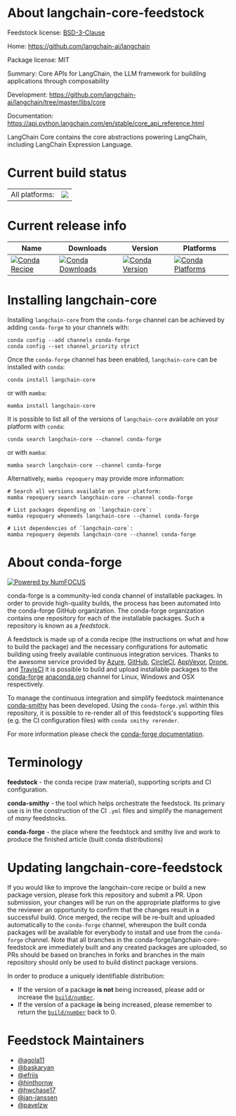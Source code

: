 About langchain-core-feedstock
==============================

Feedstock license: [BSD-3-Clause](https://github.com/conda-forge/langchain-core-feedstock/blob/main/LICENSE.txt)

Home: https://github.com/langchain-ai/langchain

Package license: MIT

Summary: Core APIs for LangChain, the LLM framework for buildilng applications through composability

Development: https://github.com/langchain-ai/langchain/tree/master/libs/core

Documentation: https://api.python.langchain.com/en/stable/core_api_reference.html

LangChain Core contains the core abstractions powering LangChain, including LangChain Expression Language.

Current build status
====================


<table><tr><td>All platforms:</td>
    <td>
      <a href="https://dev.azure.com/conda-forge/feedstock-builds/_build/latest?definitionId=21030&branchName=main">
        <img src="https://dev.azure.com/conda-forge/feedstock-builds/_apis/build/status/langchain-core-feedstock?branchName=main">
      </a>
    </td>
  </tr>
</table>

Current release info
====================

| Name | Downloads | Version | Platforms |
| --- | --- | --- | --- |
| [![Conda Recipe](https://img.shields.io/badge/recipe-langchain--core-green.svg)](https://anaconda.org/conda-forge/langchain-core) | [![Conda Downloads](https://img.shields.io/conda/dn/conda-forge/langchain-core.svg)](https://anaconda.org/conda-forge/langchain-core) | [![Conda Version](https://img.shields.io/conda/vn/conda-forge/langchain-core.svg)](https://anaconda.org/conda-forge/langchain-core) | [![Conda Platforms](https://img.shields.io/conda/pn/conda-forge/langchain-core.svg)](https://anaconda.org/conda-forge/langchain-core) |

Installing langchain-core
=========================

Installing `langchain-core` from the `conda-forge` channel can be achieved by adding `conda-forge` to your channels with:

```
conda config --add channels conda-forge
conda config --set channel_priority strict
```

Once the `conda-forge` channel has been enabled, `langchain-core` can be installed with `conda`:

```
conda install langchain-core
```

or with `mamba`:

```
mamba install langchain-core
```

It is possible to list all of the versions of `langchain-core` available on your platform with `conda`:

```
conda search langchain-core --channel conda-forge
```

or with `mamba`:

```
mamba search langchain-core --channel conda-forge
```

Alternatively, `mamba repoquery` may provide more information:

```
# Search all versions available on your platform:
mamba repoquery search langchain-core --channel conda-forge

# List packages depending on `langchain-core`:
mamba repoquery whoneeds langchain-core --channel conda-forge

# List dependencies of `langchain-core`:
mamba repoquery depends langchain-core --channel conda-forge
```


About conda-forge
=================

[![Powered by
NumFOCUS](https://img.shields.io/badge/powered%20by-NumFOCUS-orange.svg?style=flat&colorA=E1523D&colorB=007D8A)](https://numfocus.org)

conda-forge is a community-led conda channel of installable packages.
In order to provide high-quality builds, the process has been automated into the
conda-forge GitHub organization. The conda-forge organization contains one repository
for each of the installable packages. Such a repository is known as a *feedstock*.

A feedstock is made up of a conda recipe (the instructions on what and how to build
the package) and the necessary configurations for automatic building using freely
available continuous integration services. Thanks to the awesome service provided by
[Azure](https://azure.microsoft.com/en-us/services/devops/), [GitHub](https://github.com/),
[CircleCI](https://circleci.com/), [AppVeyor](https://www.appveyor.com/),
[Drone](https://cloud.drone.io/welcome), and [TravisCI](https://travis-ci.com/)
it is possible to build and upload installable packages to the
[conda-forge](https://anaconda.org/conda-forge) [anaconda.org](https://anaconda.org/)
channel for Linux, Windows and OSX respectively.

To manage the continuous integration and simplify feedstock maintenance
[conda-smithy](https://github.com/conda-forge/conda-smithy) has been developed.
Using the ``conda-forge.yml`` within this repository, it is possible to re-render all of
this feedstock's supporting files (e.g. the CI configuration files) with ``conda smithy rerender``.

For more information please check the [conda-forge documentation](https://conda-forge.org/docs/).

Terminology
===========

**feedstock** - the conda recipe (raw material), supporting scripts and CI configuration.

**conda-smithy** - the tool which helps orchestrate the feedstock.
                   Its primary use is in the construction of the CI ``.yml`` files
                   and simplify the management of *many* feedstocks.

**conda-forge** - the place where the feedstock and smithy live and work to
                  produce the finished article (built conda distributions)


Updating langchain-core-feedstock
=================================

If you would like to improve the langchain-core recipe or build a new
package version, please fork this repository and submit a PR. Upon submission,
your changes will be run on the appropriate platforms to give the reviewer an
opportunity to confirm that the changes result in a successful build. Once
merged, the recipe will be re-built and uploaded automatically to the
`conda-forge` channel, whereupon the built conda packages will be available for
everybody to install and use from the `conda-forge` channel.
Note that all branches in the conda-forge/langchain-core-feedstock are
immediately built and any created packages are uploaded, so PRs should be based
on branches in forks and branches in the main repository should only be used to
build distinct package versions.

In order to produce a uniquely identifiable distribution:
 * If the version of a package **is not** being increased, please add or increase
   the [``build/number``](https://docs.conda.io/projects/conda-build/en/latest/resources/define-metadata.html#build-number-and-string).
 * If the version of a package **is** being increased, please remember to return
   the [``build/number``](https://docs.conda.io/projects/conda-build/en/latest/resources/define-metadata.html#build-number-and-string)
   back to 0.

Feedstock Maintainers
=====================

* [@agola11](https://github.com/agola11/)
* [@baskaryan](https://github.com/baskaryan/)
* [@efriis](https://github.com/efriis/)
* [@hinthornw](https://github.com/hinthornw/)
* [@hwchase17](https://github.com/hwchase17/)
* [@jan-janssen](https://github.com/jan-janssen/)
* [@pavelzw](https://github.com/pavelzw/)

